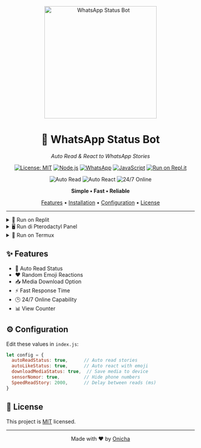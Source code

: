 
<div align="center">
  <img src="https://pomf2.lain.la/f/tjwpce10.jpg" width="300" alt="WhatsApp Status Bot">
  
  # 📱 WhatsApp Status Bot
  _Auto Read & React to WhatsApp Stories_

  [![License: MIT](https://img.shields.io/badge/License-MIT-yellow.svg)](https://opensource.org/licenses/MIT)
  [![Node.js](https://img.shields.io/badge/Node.js-43853D?style=flat&logo=node.js&logoColor=white)](https://nodejs.org/)
  [![WhatsApp](https://img.shields.io/badge/WhatsApp-25D366?style=flat&logo=whatsapp&logoColor=white)](https://whatsapp.com)
  [![JavaScript](https://img.shields.io/badge/JavaScript-F7DF1E?style=flat&logo=javascript&logoColor=black)](https://javascript.com)
  [![Run on Repl.it](https://replit.com/badge/github/Onichaa/readsw)](https://replit.com/@replit/readsw)

  <p align="center">
    <img src="https://img.shields.io/badge/Auto_Read-✨-blue?style=for-the-badge" alt="Auto Read">
    <img src="https://img.shields.io/badge/Auto_React-🔥-orange?style=for-the-badge" alt="Auto React">
    <img src="https://img.shields.io/badge/24/7_Online-⚡-green?style=for-the-badge" alt="24/7 Online">
  </p>

  <p align="center">
    <b>Simple • Fast • Reliable</b>
  </p>

  <p align="center">
    <a href="#features">Features</a> •
    <a href="#installation">Installation</a> •
    <a href="#configuration">Configuration</a> •
    <a href="#license">License</a>
  </p>
</div>

---

<details>
<summary>🚀 Run on Replit</summary>

### 📺 Tutorial Video
![Tutorial Replit](https://img.youtube.com/vi/x42DvCEqtgQ/0.jpg)

<div align="center">
  <a href="https://www.youtube.com/watch?v=x42DvCEqtgQ">
    <img src="https://img.shields.io/badge/Watch%20Tutorial-red?style=for-the-badge&logo=youtube" alt="Watch Tutorial">
  </a>
</div>

### 📝 Langkah-langkah:
1. Login/Register di [Replit](https://replit.com)
2. Klik [![Run on Replit](https://replit.com/badge/github/Onichaa/readsw)](https://replit.com/@replit/readsw)
3. Tunggu proses instalasi selesai
4. Pilih metode login:
   ```bash
   # Login dengan QR Code
   npm start
   
   # Login dengan Kode Pairing
   node index.js --pairing-code
   ```
5. Scan QR code atau masukkan kode pairing
6. Bot siap digunakan! Cek console untuk status

</details>

<details>
<summary>🖥️ Run di Pterodactyl Panel</summary>

### 📺 Tutorial Video
![Tutorial Pterodactyl](https://img.youtube.com/vi/fyFyrcM2CC8/0.jpg)

<div align="center">
  <a href="https://www.youtube.com/watch?v=fyFyrcM2CC8">
    <img src="https://img.shields.io/badge/Watch%20Tutorial-blue?style=for-the-badge&logo=youtube" alt="Watch Tutorial">
  </a>
</div>

### 🚀 Cara Install di Pterodactyl Panel

1. 📂 **Persiapan Server**
   ```bash
   # Install Node.js dan dependencies
   curl -fsSL https://deb.nodesource.com/setup_20.x | sudo -E bash -
   apt-get install -y nodejs
   ```

2. 🔧 **Setup di Panel**
   - Buat server baru di panel
   - Pilih egg `Node.js Generic`
   - Set minimum RAM 512MB
   - Set startup command: `npm start`

3. 📦 **Upload Bot**
   - Download repo ini
   - Extract file
   - Upload semua file ke File Manager panel
   - Atau gunakan command SFTP:
     ```bash
     cd /home/container
     git clone --single-branch --branch js https://github.com/Onichaa/readsw.git .
     ```

4. ⚙️ **Install Dependencies**
   - Buka console panel
   - Jalankan perintah:
     ```bash
     npm install
     ```

5. 🔄 **Menjalankan Bot**
   - Klik tombol Start di panel
   - Scan QR atau masukkan kode pairing
   - Bot akan otomatis berjalan
   
6. 📱 **Fitur Tambahan**
   - Untuk login pairing: `npm run start -- --pairing-code`
   - Cek logs: Klik tab Logs di panel
   - Restart bot: Klik tombol Restart
   - Update bot: Jalankan `git pull` di console

### 🔍 Troubleshooting

- ❌ **Bot Crash**: Cek logs untuk error, restart server
- 🔌 **Koneksi Terputus**: Bot akan auto-reconnect
- 📊 **RAM Penuh**: Tambah alokasi RAM di panel
- 🚫 **Error Dependencies**: Jalankan `npm install` ulang

### ⚠️ Penting
- Pastikan server selalu aktif
- Backup file sesi secara berkala
- Jangan share informasi server panel
- Update node.js dan dependencies secara rutin

</details>

<details>
<summary>📱 Run on Termux</summary>

### 📺 Tutorial Video
![Tutorial Termux](https://img.youtube.com/vi/u7CBdmMFXFI/0.jpg)

<div align="center">
  <a href="https://www.youtube.com/watch?v=u7CBdmMFXFI">
    <img src="https://img.shields.io/badge/Watch%20Tutorial-green?style=for-the-badge&logo=youtube" alt="Watch Tutorial">
  </a>
</div>

### 📝 Tutorial Lengkap di Android:

1. 📲 **Persiapan Awal**
   - Download Termux (Pilih salah satu):
     [![Download Termux](https://img.shields.io/badge/Download-Termux%20APK-blue?style=for-the-badge&logo=android)](https://f-droid.org/repo/com.termux_1021.apk)
     [![F-Droid](https://img.shields.io/badge/Download-F‒Droid-green?style=for-the-badge&logo=fdroid)](https://f-droid.org/en/packages/com.termux/)
   > ⚠️ **Penting**: Jangan download dari Play Store karena sudah tidak diupdate
   - Install Termux di Android
   - Buka Termux

2. 🛠️ **Setup Termux**
   ```bash
   # Izinkan akses penyimpanan
   termux-setup-storage
   
   # Update repository
   pkg update -y
   pkg upgrade -y
   
   # Install package yang dibutuhkan
   pkg install nodejs -y
   pkg install nodejs-lts -y
   pkg install git -y
   pkg install ffmpeg -y
   pkg install imagemagick -y
   pkg install wget -y
   ```

3. 📥 **Download & Setup Bot**
   ```bash
   # Buat folder khusus bot
   cd /sdcard
   mkdir bot-wa
   cd bot-wa
   
   # Clone repository
   git clone --single-branch --branch js https://github.com/Onichaa/readsw.git
   cd readsw
   
   # Install dependencies
   npm install
   ```

4. 🚀 **Menjalankan Bot**
   ```bash
   # Login dengan QR Code
   npm start
   
   # ATAU Login dengan Kode Pairing (Recommended)
   node index.js --pairing-code
   ```

5. 💡 **Tips Penggunaan**
   - Scan QR yang muncul dengan WhatsApp
   - Atau masukkan nomor WA & kode pairing
   - Bot akan otomatis membaca status
   - Data tersimpan di folder `/sdcard/bot-wa/readsw/DATA`

6. 🔄 **Auto-Start (24/7)**
   ```bash
   # Install PM2
   npm install -g pm2
   
   # Jalankan bot di background
   pm2 start index.js --name "wa-bot"
   
   # Simpan PM2 process
   pm2 save
   
   # Cek status bot
   pm2 logs wa-bot
   ```

7. 🔧 **Troubleshooting**
   ```bash
   # Jika error, coba:
   rm -rf node_modules
   npm install
   
   # Reset sesi WA:
   rm -rf sesi
   npm start
   ```

### ⚠️ Catatan Penting
- Pastikan Android sudah Android 7.0 ke atas
- Jaga storage minimal 1GB free
- Koneksi internet stabil
- WhatsApp terdaftar dengan nomor aktif
- Backup file sesi secara berkala

</details>

## ✨ Features

- 🔄 Auto Read Status
- ❤️ Random Emoji Reactions
- 📥 Media Download Option
- ⚡ Fast Response Time
- 🕒 24/7 Online Capability
- 📊 View Counter

## ⚙️ Configuration

Edit these values in `index.js`:
```js
let config = {
  autoReadStatus: true,      // Auto read stories
  autoLikeStatus: true,      // Auto react with emoji
  downloadMediaStatus: true,  // Save media to device
  sensorNomor: true,         // Hide phone numbers
  SpeedReadStory: 2000,      // Delay between reads (ms)
}
```

## 📝 License
This project is [MIT](LICENSE) licensed.

---
<div align="center">
Made with ❤️ by <a href="https://github.com/Onichaa">Onicha</a>
</div>
